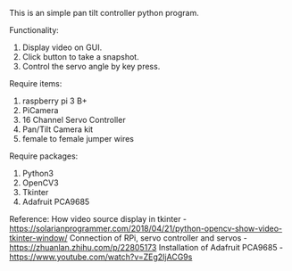 This is an simple pan tilt controller python program.

Functionality:
  1. Display video on GUI.
  2. Click button to take a snapshot.
  3. Control the servo angle by key press.
  
Require items:
  1. raspberry pi 3 B+
  2. PiCamera
  3. 16 Channel Servo Controller
  4. Pan/Tilt Camera kit
  5. female to female jumper wires
  
Require packages:
  1. Python3
  2. OpenCV3
  3. Tkinter
  4. Adafruit PCA9685 

Reference:
How video source display in tkinter - https://solarianprogrammer.com/2018/04/21/python-opencv-show-video-tkinter-window/
Connection of RPi, servo controller and servos - https://zhuanlan.zhihu.com/p/22805173
Installation of Adafruit PCA9685 - https://www.youtube.com/watch?v=ZEg2IjACG9s
